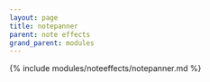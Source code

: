 ```yaml
---
layout: page
title: notepanner
parent: note effects
grand_parent: modules
---
```


{% include modules/noteeffects/notepanner.md %}
